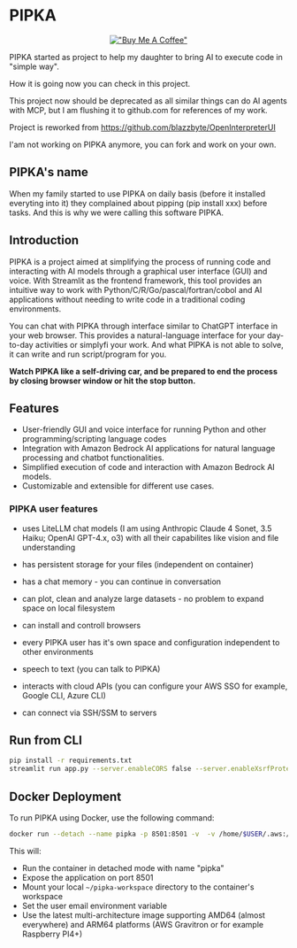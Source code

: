 # PIPKA 

<div align="center">
  
[!["Buy Me A Coffee"](https://www.buymeacoffee.com/assets/img/custom_images/orange_img.png)](https://www.buymeacoffee.com/mirecekdg)

</div>

PIPKA started as project to help my daughter to bring AI to execute code in "simple way". 

How it is going now you can check in this project.

This project now should be deprecated as all similar things can do AI agents with MCP, but I am flushing it to github.com for references of my work.

Project is reworked from https://github.com/blazzbyte/OpenInterpreterUI

I'am not working on PIPKA anymore, you can fork and work on your own.

## PIPKA's name

When my family started to use PIPKA on daily basis (before it installed everyting into it) they complained about pipping (pip install xxx) before tasks. And this is why we were calling this software PIPKA.

## Introduction

PIPKA is a project aimed at simplifying the process of running code and interacting with AI models through a graphical user interface (GUI) and voice. With Streamlit as the frontend framework, this tool provides an intuitive way to work with Python/C/R/Go/pascal/fortran/cobol and AI applications without needing to write code in a traditional coding environments.

You can chat with PIPKA through interface similar to ChatGPT interface in your web browser.
This provides a natural-language interface for your day-to-day activities or simplyfi your work.
And what PIPKA is not able to solve, it can write and run script/program for you.

**Watch PIPKA like a self-driving car, and be prepared to end the process by closing browser window or hit the stop button.**

## Features

- User-friendly GUI and voice interface for running Python and other programming/scripting language codes
- Integration with Amazon Bedrock AI applications for natural language processing and chatbot functionalities.
- Simplified execution of code and interaction with Amazon Bedrock AI models.
- Customizable and extensible for different use cases.

### PIPKA user features
- uses LiteLLM chat models (I am using Anthropic Claude 4 Sonet, 3.5 Haiku; OpenAI GPT-4.x, o3) with all their capabilites like vision and file understanding
- has persistent storage for your files (independent on container)
- has a chat memory - you can continue in conversation
- can plot, clean and analyze large datasets - no problem to expand space on local filesystem
- can install and controll browsers
- every PIPKA user has it's own space and configuration independent to other environments
- speech to text (you can talk to PIPKA)

- interacts with cloud APIs (you can configure your AWS SSO for example, Google CLI, Azure CLI)
- can connect via SSH/SSM to servers


## Run from CLI
```bash
pip install -r requirements.txt
streamlit run app.py --server.enableCORS false --server.enableXsrfProtection false
```

## Docker Deployment

To run PIPKA using Docker, use the following command:

```bash
docker run --detach --name pipka -p 8501:8501 -v  -v /home/$USER/.aws:/root/.aws -v /home/$USER/pipka-workspace/:/app/workspace -e USEREK="ai@mirecek.org" ghcr.io/mirecekd/pipka:latest
```

This will:
- Run the container in detached mode with name "pipka"
- Expose the application on port 8501
- Mount your local `~/pipka-workspace` directory to the container's workspace
- Set the user email environment variable
- Use the latest multi-architecture image supporting AMD64 (almost everywhere) and ARM64 platforms (AWS Gravitron or for example Raspberry PI4+)